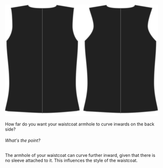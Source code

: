 ![Rückseite Ausschnitt](backinset.svg)

How far do you want your waistcoat armhole to curve inwards on the back side?

<Note>

###### What's the point?

The armhole of your waistcoat can curve further inward, given that there is no sleeve attached to it.
This influences the style of the waistcoat.

</Note>

